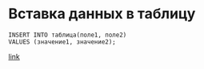# Вставка данных в таблицу

```
INSERT INTO таблица(поле1, поле2) 
VALUES (значение1, значение2);
```

[link](https://stepik.org/lesson/297508/step/9?unit=279268)